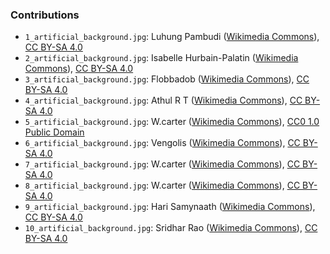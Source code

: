 ### Contributions
- `1_artificial_background.jpg`: Luhung Pambudi ([Wikimedia Commons](https://commons.wikimedia.org/wiki/File:Green_plants_1.jpg)), [CC BY-SA 4.0](https://creativecommons.org/licenses/by-sa/4.0/legalcode)
- `2_artificial_background.jpg`: Isabelle Hurbain-Palatin ([Wikimedia Commons](https://commons.wikimedia.org/wiki/File:Green_and_white_leaves.jpg)), [CC BY-SA 4.0](https://creativecommons.org/licenses/by-sa/4.0/legalcode)
- `3_artificial_background.jpg`: Flobbadob ([Wikimedia Commons](https://commons.wikimedia.org/wiki/File:Paeonia_ludlowii_foliage_canopy_viewed_from_beneath.jpg)), [CC BY-SA 4.0](https://creativecommons.org/licenses/by-sa/4.0/legalcode)
- `4_artificial_background.jpg`: Athul R T ([Wikimedia Commons](https://commons.wikimedia.org/wiki/File:Tea_leaves_from_Malakkappara.jpg)), [CC BY-SA 4.0](https://creativecommons.org/licenses/by-sa/4.0/legalcode)
- `5_artificial_background.jpg`: W.carter ([Wikimedia Commons](https://commons.wikimedia.org/wiki/File:Wheat_field_in_Röe,_Lysekil,_Sweden.jpg)), [CC0 1.0 Public Domain](https://creativecommons.org/publicdomain/zero/1.0/legalcode)
- `6_artificial_background.jpg`: Vengolis ([Wikimedia Commons](https://commons.wikimedia.org/wiki/File:Passiflora_foetida_6616.jpg)), [CC BY-SA 4.0](https://creativecommons.org/licenses/by-sa/4.0/legalcode)
- `7_artificial_background.jpg`: W.carter ([Wikimedia Commons](https://commons.wikimedia.org/wiki/File:Anemone_hepatica_in_Tofta,_Gotland_8.jpg)), [CC BY-SA 4.0](https://creativecommons.org/licenses/by-sa/4.0/legalcode)
- `8_artificial_background.jpg`: W.carter ([Wikimedia Commons](https://commons.wikimedia.org/wiki/File:Anemone_hepatica_in_Tofta,_Gotland_9.jpg)), [CC BY-SA 4.0](https://creativecommons.org/licenses/by-sa/4.0/legalcode)
- `9_artificial_background.jpg`: Hari Samynaath ([Wikimedia Commons](https://commons.wikimedia.org/wiki/File:Plant_leaves_(India,_2016).jpg)), [CC BY-SA 4.0](https://creativecommons.org/licenses/by-sa/4.0/legalcode)
- `10_artificial_background.jpg`: Sridhar Rao ([Wikimedia Commons](https://commons.wikimedia.org/wiki/File:Leaves_of_a_ficus_species.jpg)), [CC BY-SA 4.0](https://creativecommons.org/licenses/by-sa/4.0/legalcode)

